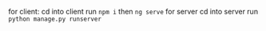 for client: cd into client run `npm i` then `ng serve`
for server cd into server run `python manage.py runserver`
